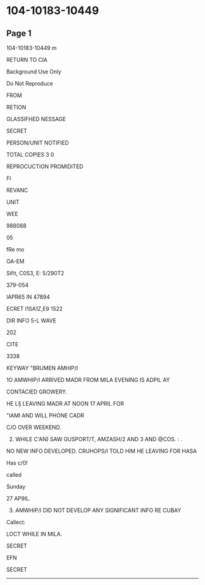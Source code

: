# 104-10183-10449

## Page 1

104-10183-10449 m

RETURN TO CIA

Background Use Only

Do Not Reproduce

FROM

RETION

GLASSIFHED NESSAGE

SECRET

PERSON/UNIT NOTIFIED

TOTAL COPIES 3 0

REPROCUCTION PROMIDITED

FI

REVANC

UNIT

WEE

988088

05

fRe mo

OA-EM

Sifit, C0S3, E: 5/290T2

379-054

IAPR65 IN 47894

ECRET I1SA1Z,E9 1522

DIR INFO 5-L WAVE

202

CITE

3338

KEYWAY "BRUMEN AMHIP/I

1O AMWHIP/I ARRIVED MADR FROM MILA EVENING IS ADPIL AY

CONTACIED GROWERY.

HE L§ LEAVING MADR AT NOON 17 APRIL FOR

"IAMI AND WILL PHONE CADR

C/O OVER WEEKEND.

2. WHILE C'AN) SAW GUSPORT/T, AMZASH/2 AND 3 AND @COS. : .

NO NEW INFO DEVELOPED. CRUHOPS/I TOLD HIM HE LEAVING FOR HASA

Has c/0!

called

Sunday

27 AP9IL.

3. AMWHIP/I DID NOT DEVELOP ANY SIGNIFICANT INFO RE CUBAY

Callect:

LOCT WHILE IN MILA.

SECRET

EFN

SECRET

---

